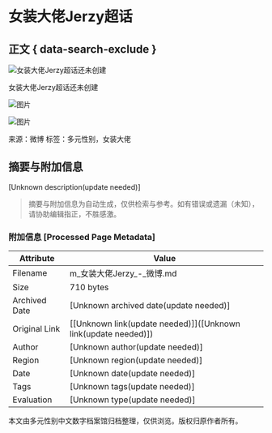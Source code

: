 # 女装大佬Jerzy超话

## 正文 { data-search-exclude }


![女装大佬Jerzy超话还未创建](https://h5.sinaimg.cn/upload/100/1445/2021/11/19/2setup_icon_zhuli.png)

女装大佬Jerzy超话还未创建

![图片](https://h5.sinaimg.cn/upload/100/1445/2021/09/09/beijingtu.jpg)

![图片](https://h5.sinaimg.cn/upload/100/1445/2021/11/24/chtx1124.png)

来源：微博
标签：多元性别，女装大佬

<!-- tcd_original_link https://m.weibo.cn/p/index?extparam=%E5%A5%B3%E8%A3%85%E5%A4%A7%E4%BD%ACJerzy&containerid=100808e49b648f0e590ae19500880795043297&luicode=10000011&lfid=231522type%3D1%26t%3D10%26q%3D%23%E9%99%88%E5%8D%93%E7%92%87%E6%96%B0%E6%AD%8C%E5%9B%9E%E5%A3%B0%E4%B8%8A%E7%BA%BF%23&featurecode=20000180.SNH48+13rd+EP -->


## 摘要与附加信息

<!-- tcd_abstract -->
[Unknown description(update needed)]
<!-- tcd_abstract_end -->

> 摘要与附加信息为自动生成，仅供检索与参考。如有错误或遗漏（未知），请协助编辑指正，不胜感激。

### 附加信息 [Processed Page Metadata]

| Attribute       | Value                                  |
|-----------------|----------------------------------------|
| Filename        | m_女装大佬Jerzy_-_微博.md                             |
| Size            | 710 bytes                           |
| Archived Date   | [Unknown archived date(update needed)]                             |
| Original Link   | [[Unknown link(update needed)]]([Unknown link(update needed)])                       |
| Author          | [Unknown author(update needed)]                               |
| Region          | [Unknown region(update needed)]                               |
| Date            | [Unknown date(update needed)]                                 |
| Tags            | [Unknown tags(update needed)]                                 |
| Evaluation            | [Unknown type(update needed)]                                 |
<!-- tcd_table_end -->

本文由多元性别中文数字档案馆归档整理，仅供浏览。版权归原作者所有。
